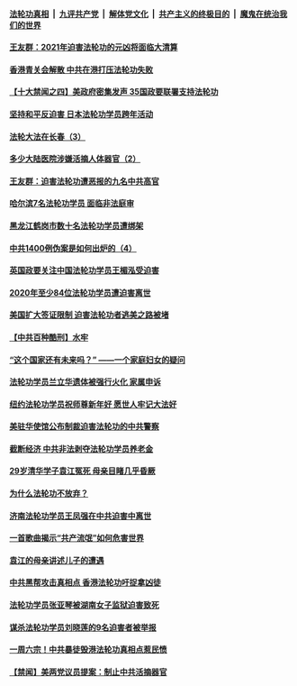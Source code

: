 

####  [法轮功真相](../../../../basic/blob/master/README.md?t=01040501) &nbsp;|&nbsp; [九评共产党](../../../../9ping.md/blob/master/README.md?t=01040501) &nbsp;|&nbsp; [解体党文化](../../../../jtdwh.md/blob/master/README.md?t=01040501)  &nbsp;|&nbsp; [共产主义的终极目的](../../../../gczydzjmd.md/blob/master/README.md?t=01040501) &nbsp;|&nbsp; [魔鬼在统治我们的世界](../../../../mgztzwmdsj.md/blob/master/README.md?t=01040501) 

#### [王友群：2021年迫害法轮功的元凶将面临大清算](../pages/prog424/a103023110.md?t=01040501) 

#### [香港青关会解散 中共在港打压法轮功失败](../pages/prog424/a103022768.md?t=01040501) 

#### [【十大禁闻之四】美政府密集发声 35国政要联署支持法轮功](../pages/prog424/a103022477.md?t=01040501) 

#### [坚持和平反迫害 日本法轮功学员跨年活动](../pages/prog424/a103022530.md?t=01040501) 

#### [法轮大法在长春（3）](../pages/prog424/a103022362.md?t=01040501) 

#### [多少大陆医院涉嫌活摘人体器官（2）](../pages/prog424/a103021242.md?t=01040501) 

#### [王友群：迫害法轮功遭恶报的九名中共高官](../pages/prog424/a103020927.md?t=01040501) 

#### [哈尔滨7名法轮功学员 面临非法庭审](../pages/prog424/a103019763.md?t=01040501) 

#### [黑龙江鹤岗市数十名法轮功学员遭绑架](../pages/prog424/a103019344.md?t=01040501) 

#### [中共1400例伪案是如何出炉的（4）](../pages/prog424/a103018673.md?t=01040501) 

#### [英国政要关注中国法轮功学员王楣泓受迫害](../pages/prog424/a103018664.md?t=01040501) 

#### [2020年至少84位法轮功学员遭迫害离世](../pages/prog424/a103017972.md?t=01040501) 

#### [美国扩大签证限制 迫害法轮功者逃美之路被堵](../pages/prog424/a103017572.md?t=01040501) 

#### [【中共百种酷刑】水牢](../pages/prog424/a103017556.md?t=01040501) 

#### [“这个国家还有未来吗？” ——一个家庭妇女的疑问](../pages/prog424/a103016691.md?t=01040501) 

#### [法轮功学员兰立华遗体被强行火化 家属申诉](../pages/prog424/a103017390.md?t=01040501) 

#### [纽约法轮功学员祝师尊新年好 愿世人牢记大法好](../pages/prog424/a103017037.md?t=01040501) 

#### [美驻华使馆公布制裁迫害法轮功的中共警察](../pages/prog424/a103017058.md?t=01040501) 

#### [截断经济 中共非法剥夺法轮功学员养老金](../pages/prog424/a103016989.md?t=01040501) 

#### [29岁清华学子袁江冤死 母亲目睹几乎昏厥](../pages/prog424/a103016981.md?t=01040501) 

#### [为什么法轮功不放弃？](../pages/prog424/a103016680.md?t=01040501) 

#### [济南法轮功学员王凤强在中共迫害中离世](../pages/prog424/a103016658.md?t=01040501) 

#### [一首歌曲揭示“共产流氓”如何危害世界](../pages/prog424/a103015846.md?t=01040501) 

#### [袁江的母亲讲述儿子的遭遇](../pages/prog424/a103014754.md?t=01040501) 

#### [中共黑帮攻击真相点 香港法轮功吁捉拿凶徒](../pages/prog424/a103014776.md?t=01040501) 

#### [法轮功学员张亚琴被湖南女子监狱迫害致死](../pages/prog424/a103014746.md?t=01040501) 

#### [谋杀法轮功学员刘晓莲的9名迫害者被举报](../pages/prog424/a103014740.md?t=01040501) 

#### [一周六宗！中共暴徒毁港法轮功真相点惹民愤](../pages/prog424/a103014557.md?t=01040501) 

#### [【禁闻】美两党议员提案：制止中共活摘器官](../pages/prog424/a103014497.md?t=01040501) 

